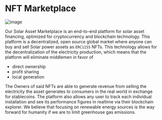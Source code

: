 # NFT Marketplace
![image](https://user-images.githubusercontent.com/52095470/213907955-04ba89e0-a37d-4489-870c-6e4ed2fb8c58.png)

Our Solar Asset Marketplace is an end-to-end platform for solar asset financing, optimized for cryptocurrency and blockchain technology. This platform is a decentralized, open source global market where anyone can buy and sell Solar power assets as `ERC1155` NFTs.
This technology allows for the decentralization of the electricity production, which means that the platform will eliminate middlemen in favor of 
- direct ownership
- profit sharing
- local generation

The Owners of said NFTs are able to generate revenue from selling the electricity the asset generates to consumers in the real world in exchange for stablecoins. The platform also allows any user to track each individual installation and see its performance figures in realtime via their blockchain explorer. We believe that focusing on renewable energy sources is the way forward for humanity if we are to limit greenhouse gas emissions.
